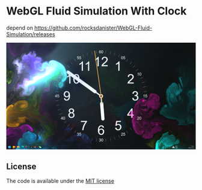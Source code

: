 # WebGL Fluid Simulation With Clock

depend on https://github.com/rocksdanister/WebGL-Fluid-Simulation/releases

![screen](./screen.png)


## License

The code is available under the [MIT license](LICENSE)
